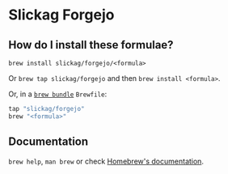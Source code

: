 # Slickag Forgejo

## How do I install these formulae?

`brew install slickag/forgejo/<formula>`

Or `brew tap slickag/forgejo` and then `brew install <formula>`.

Or, in a [`brew bundle`](https://github.com/Homebrew/homebrew-bundle) `Brewfile`:

```ruby
tap "slickag/forgejo"
brew "<formula>"
```

## Documentation

`brew help`, `man brew` or check [Homebrew's documentation](https://docs.brew.sh).
